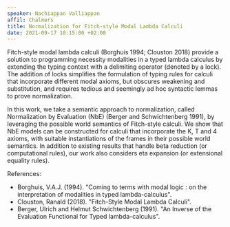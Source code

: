 ```yaml
---
speaker: Nachiappan Valliappan
affil: Chalmers
title: Normalization for Fitch-style Modal Lambda Calculi
date: 2021-09-17 10:15:00 +02:00
---
```

Fitch-style modal lambda calculi (Borghuis 1994; Clouston 2018) provide a solution to programming necessity modalities in a typed lambda calculus by extending the typing context with a delimiting operator (denoted by a lock). The addition of locks simplifies the formulation of typing rules for calculi that incorporate different modal axioms, but obscures weakening and substitution, and requires tedious and seemingly ad hoc syntactic lemmas to prove normalization.

<!--more-->

In this work, we take a semantic approach to normalization, called Normalization by Evaluation (NbE) (Berger and Schwichtenberg 1991), by leveraging the possible world semantics of Fitch-style calculi. We show that NbE models can be constructed for calculi that incorporate the K, T and 4 axioms, with suitable instantiations of the frames in their possible world semantics. In addition to existing results that handle beta reduction (or computational rules), our work also considers eta expansion (or extensional equality rules).

References:

- Borghuis, V.A.J. (1994). "Coming to terms with modal logic : on the interpretation of modalities in typed lambda-calculus".
- Clouston, Ranald (2018). "Fitch-Style Modal Lambda Calculi".
- Berger, Ulrich and Helmut Schwichtenberg (1991). "An Inverse of the Evaluation Functional for Typed lambda-calculus".
